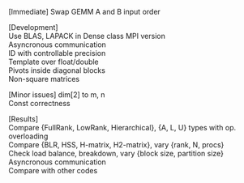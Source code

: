 [Immediate]
Swap GEMM A and B input order

[Development]  
Use BLAS, LAPACK in Dense class
MPI version  
Asyncronous communication  
ID with controllable precision  
Template over float/double  
Pivots inside diagonal blocks  
Non-square matrices

[Minor issues]
dim[2] to m, n  
Const correctness  

[Results]  
Compare {FullRank, LowRank, Hierarchical}, {A, L, U} types with op. overloading  
Compare {BLR, HSS, H-matrix, H2-matrix}, vary {rank, N, procs}  
Check load balance, breakdown, vary {block size, partition size}  
Asyncronous communication  
Compare with other codes  